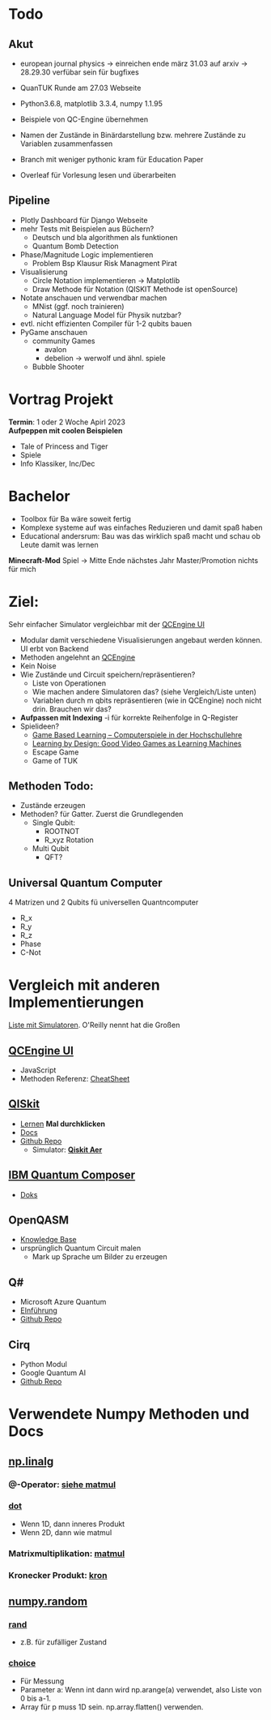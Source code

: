 # Todo
## Akut
- european journal physics -> einreichen ende märz 31.03 auf arxiv -> 28.29.30 verfübar sein für bugfixes
- QuanTUK Runde am 27.03 Webseite
- Python3.6.8, matplotlib 3.3.4, numpy 1.1.95

- Beispiele von QC-Engine übernehmen
- Namen der Zustände in Binärdarstellung bzw. mehrere Zustände zu Variablen zusammenfassen

- Branch mit weniger pythonic kram für Education Paper
- Overleaf für Vorlesung lesen und überarbeiten


## Pipeline
- Plotly Dashboard für Django Webseite
- mehr Tests mit Beispielen aus Büchern?
    - Deutsch und bla algorithmen als funktionen
    - Quantum Bomb Detection
- Phase/Magnitude Logic implementieren
    - Problem Bsp Klausur Risk Managment Pirat
- Visualisierung 
    - Circle Notation implementieren -> Matplotlib
    - Draw Methode für Notation (QISKIT Methode ist openSource)
- Notate anschauen und verwendbar machen
    - MNist (ggf. noch trainieren)
    - Natural Language Model für Physik nutzbar?
- evtl. nicht effizienten Compiler für 1-2 qubits bauen
- PyGame anschauen
    - community Games 
        - avalon
        - debelion -> werwolf und ähnl. spiele
    - Bubble Shooter
    

# Vortrag Projekt
**Termin**: 1 oder 2 Woche Apirl 2023<br>
**Aufpeppen mit coolen Beispielen**
- Tale of Princess and Tiger
- Spiele 
- Info Klassiker, Inc/Dec

# Bachelor 
- Toolbox für Ba wäre soweit fertig
- Komplexe systeme auf was einfaches Reduzieren und damit spaß haben
- Educational andersrum: Bau was das wirklich spaß macht und schau ob Leute damit was lernen



**Minecraft-Mod**
 Spiel -> Mitte Ende nächstes Jahr Master/Promotion nichts für mich

# Ziel:
Sehr einfacher Simulator vergleichbar mit der [QCEngine UI](https://oreilly-qc.github.io)
- Modular damit verschiedene Visualisierungen angebaut werden können. UI erbt von Backend
- Methoden angelehnt an [QCEngine](https://oreilly-qc.github.io/docs/build/cheatsheet.html#cheatsheet-label) 
- Kein Noise
- Wie Zustände und Circuit speichern/repräsentieren? 
    - Liste von Operationen
    - Wie machen andere Simulatoren das? (siehe Vergleich/Liste unten)
    - Variablen durch m qbits repräsentieren (wie in QCEngine) noch nicht drin. Brauchen wir das?
- **Aufpassen mit Indexing** -i für korrekte Reihenfolge in Q-Register
- Spielideen? 
    - [Game Based Learning – Computerspiele
in der Hochschullehre](https://www.e-teaching.org/didaktik/konzeption/methoden/lernspiele/game_based_learning/gamebasedlearning.pdf)
    - [Learning by Design: Good Video Games as Learning Machines](https://doi.org/10.2304/elea.2005.2.1.5)
    - Escape Game
    - Game of TUK

## Methoden Todo:
- Zustände erzeugen 
- Methoden? für Gatter. Zuerst die Grundlegenden
    - Single Qubit:
        - ROOTNOT
        - R_xyz Rotation
    - Multi Qubit
        - QFT?

## Universal Quantum Computer
4 Matrizen und 2 Qubits fü universellen Quantncomputer 
- R_x
- R_y
- R_z
- Phase
- C-Not

# Vergleich mit anderen Implementierungen
[Liste mit Simulatoren](https://quantiki.org/wiki/list-qc-simulators). O'Reilly nennt hat die Großen
## [QCEngine UI](https://oreilly-qc.github.io)
- JavaScript
- Methoden Referenz: [CheatSheet](https://oreilly-qc.github.io/docs/build/cheatsheet.html#cheatsheet-label)

## [QISkit](https://qiskit.org)
- [Lernen](https://qiskit.org/learn/) **Mal durchklicken**
- [Docs](https://qiskit.org/documentation/)
- [Github Repo](https://github.com/Qiskit/qiskit)
    - Simulator: [**Qiskit Aer**](https://github.com/Qiskit/qiskit-aer)

## [IBM Quantum Composer](https://quantum-computing.ibm.com/composer) 
- [Doks](https://quantum-computing.ibm.com/composer/docs/iqx/visualizations)

## OpenQASM
- [Knowledge Base](https://www.quantum-inspire.com/kbase/cqasm/)
- ursprünglich Quantum Circuit malen
    - Mark up Sprache um Bilder zu erzeugen

## Q#
- Microsoft Azure Quantum
- [EInführung](https://learn.microsoft.com/de-de/azure/quantum/overview-what-is-qsharp-and-qdk)
- [Github Repo](https://github.com/microsoft/qsharp-language)

## Cirq
- Python Modul
- Google Quantum AI
- [Github Repo](https://github.com/quantumlib/cirq)



# Verwendete Numpy Methoden und Docs
## [np.linalg](https://numpy.org/doc/stable/reference/routines.linalg.html)
### @-Operator: [siehe matmul](https://numpy.org/doc/stable/reference/generated/numpy.matmul.html#numpy.matmul)
### [dot](https://numpy.org/doc/stable/reference/generated/numpy.dot.html#numpy.dot)
- Wenn 1D, dann inneres Produkt
- Wenn 2D, dann wie matmul

### Matrixmultiplikation: [matmul](https://numpy.org/doc/stable/reference/generated/numpy.matmul.html)


### Kronecker Produkt: [kron](https://numpy.org/doc/stable/reference/generated/numpy.kron.html)




## [numpy.random](https://numpy.org/doc/stable/reference/random/index.html)
### [rand](https://numpy.org/doc/stable/reference/random/generated/numpy.random.rand.html)
- z.B. für zufälliger Zustand
### [choice](https://numpy.org/doc/stable/reference/random/generated/numpy.random.choice.html)
- Für Messung
- Parameter a: Wenn int dann wird np.arange(a) verwendet, also Liste von 0 bis a-1.
- Array für p muss 1D sein. np.array.flatten() verwenden.

